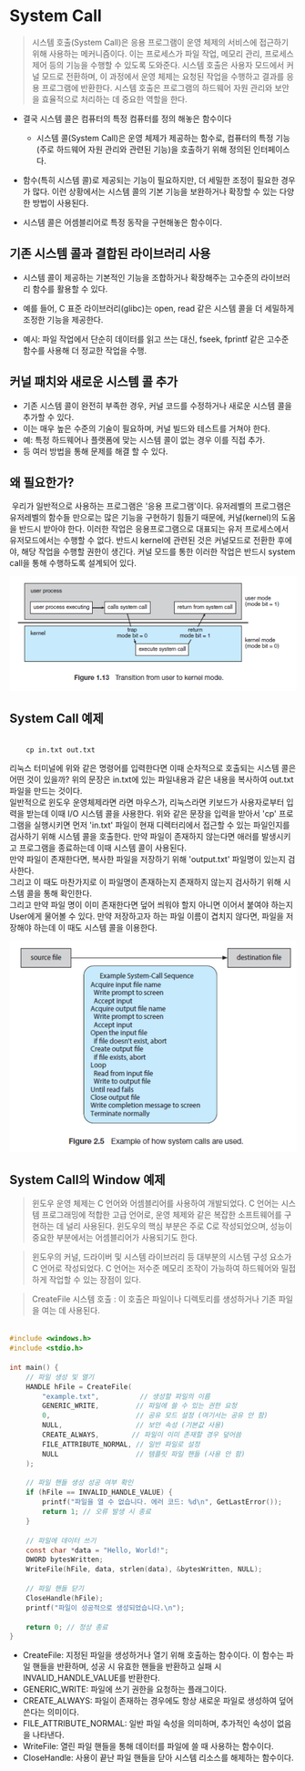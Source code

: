 # System Call

> 시스템 호출(System Call)은 응용 프로그램이 운영 체제의 서비스에 접근하기 위해 사용하는 메커니즘이다. 이는 프로세스가 파일 작업, 메모리 관리, 프로세스 제어 등의 기능을 수행할 수 있도록 도와준다. 시스템 호출은 사용자 모드에서 커널 모드로 전환하며, 이 과정에서 운영 체제는 요청된 작업을 수행하고 결과를 응용 프로그램에 반환한다. 시스템 호출은 프로그램의 하드웨어 자원 관리와 보안을 효율적으로 처리하는 데 중요한 역할을 한다.

- 결국 시스템 콜은 컴퓨터의 특정 컴퓨터를 정의 해놓은 함수이다
    - 시스템 콜(System Call)은 운영 체제가 제공하는 함수로, 컴퓨터의 특정 기능(주로 하드웨어 자원 관리와 관련된 기능)을 호출하기 위해 정의된 인터페이스다.

- 함수(특히 시스템 콜)로 제공되는 기능이 필요하지만, 더 세밀한 조정이 필요한 경우가 많다. 이런 상황에서는 시스템 콜의 기본 기능을 보완하거나 확장할 수 있는 다양한 방법이 사용된다.

- 시스템 콜은 어셈블리어로 특정 동작을 구현해놓은 함수이다.

## 기존 시스템 콜과 결합된 라이브러리 사용
- 시스템 콜이 제공하는 기본적인 기능을 조합하거나 확장해주는 고수준의 라이브러리 함수를 활용할 수 있다.

- 예를 들어, C 표준 라이브러리(glibc)는 open, read 같은 시스템 콜을 더 세밀하게 조정한 기능을 제공한다.
- 예시: 파일 작업에서 단순히 데이터를 읽고 쓰는 대신, fseek, fprintf 같은 고수준 함수를 사용해 더 정교한 작업을 수행.
## 커널 패치와 새로운 시스템 콜 추가
- 기존 시스템 콜이 완전히 부족한 경우, 커널 코드를 수정하거나 새로운 시스템 콜을 추가할 수 있다.
- 이는 매우 높은 수준의 기술이 필요하며, 커널 빌드와 테스트를 거쳐야 한다.
- 예: 특정 하드웨어나 플랫폼에 맞는 시스템 콜이 없는 경우 이를 직접 추가.
- 등 여러 방법을 통해 문제를 해결 할 수 있다.


## 왜 필요한가?

 우리가 일반적으로 사용하는 프로그램은 '응용 프로그램'이다. 유저레벨의 프로그램은 유저레벨의 함수들 만으로는 많은 기능을 구현하기 힘들기 때문에, 커널(kernel)의 도움을 반드시 받아야 한다. 이러한 작업은 응용프로그램으로 대표되는 유저 프로세스에서 유저모드에서는 수행할 수 없다. 반드시 kernel에 관련된 것은 커널모드로 전환한 후에야, 해당 작업을 수행할 권한이 생긴다. 커널 모드를 통한 이러한 작업은 반드시 system call을 통해 수행하도록 설계되어 있다.

![SystemCall1](images/SystemCall1.png)

## System Call 예제

```linux

    cp in.txt out.txt

```

리눅스 터미널에 위와 같은 명령어를 입력한다면 이때 순차적으로 호출되는 시스템 콜은 어떤 것이 있을까? 위의 문장은 in.txt에 있는 파일내용과 같은 내용을 복사하여 out.txt 파일을 만드는 것이다.<br>
일반적으로 윈도우 운영체제라면 라면 마우스가, 리눅스라면 키보드가 사용자로부터 입력을 받는데 이때 I/O 시스템 콜을 사용한다. 위와 같은 문장을 입력을 받아서 'cp' 프로그램을 실행시키면 먼저 'in.txt' 파일이 현재 디렉터리에서 접근할 수 있는 파일인지를 검사하기 위해 시스템 콜을 호출한다. 만약 파일이 존재하지 않는다면 애러를 발생시키고 프로그램을 종료하는데 이때 시스템 콜이 사용된다. <br>만약 파일이 존재한다면, 복사한 파일을 저장하기 위해 'output.txt' 파일명이 있는지 검사한다. <br>그리고 이 때도 마찬가지로 이 파일명이 존재하는지 존재하지 않는지 검사하기 위해 시스템 콜을 통해 확인한다.<br> 그리고 만약 파일 명이 이미 존재한다면 덮어 씌워야 할지 아니면 이어서 붙여야 하는지 User에게 물어볼 수 있다. 만약 저장하고자 하는 파일 이름이 겹치지 않다면, 파일을 저장해야 하는데 이 때도 시스템 콜을 이용한다.

![SystemCall2](images/SystemCall2.png)

## System Call의 Window 예제

> 윈도우 운영 체제는 C 언어와 어셈블리어를 사용하여 개발되었다. C 언어는 시스템 프로그래밍에 적합한 고급 언어로, 운영 체제와 같은 복잡한 소프트웨어를 구현하는 데 널리 사용된다. 윈도우의 핵심 부분은 주로 C로 작성되었으며, 성능이 중요한 부분에서는 어셈블리어가 사용되기도 한다.

> 윈도우의 커널, 드라이버 및 시스템 라이브러리 등 대부분의 시스템 구성 요소가 C 언어로 작성되었다. C 언어는 저수준 메모리 조작이 가능하여 하드웨어와 밀접하게 작업할 수 있는 장점이 있다.

> CreateFile 시스템 호출 : 이 호출은 파일이나 디렉토리를 생성하거나 기존 파일을 여는 데 사용된다.


``` C

#include <windows.h>
#include <stdio.h>

int main() {
    // 파일 생성 및 열기
    HANDLE hFile = CreateFile(
        "example.txt",          // 생성할 파일의 이름
        GENERIC_WRITE,         // 파일에 쓸 수 있는 권한 요청
        0,                     // 공유 모드 설정 (여기서는 공유 안 함)
        NULL,                  // 보안 속성 (기본값 사용)
        CREATE_ALWAYS,        // 파일이 이미 존재할 경우 덮어씀
        FILE_ATTRIBUTE_NORMAL, // 일반 파일로 설정
        NULL                   // 템플릿 파일 핸들 (사용 안 함)
    );

    // 파일 핸들 생성 성공 여부 확인
    if (hFile == INVALID_HANDLE_VALUE) {
        printf("파일을 열 수 없습니다. 에러 코드: %d\n", GetLastError());
        return 1; // 오류 발생 시 종료
    }

    // 파일에 데이터 쓰기
    const char *data = "Hello, World!";
    DWORD bytesWritten;
    WriteFile(hFile, data, strlen(data), &bytesWritten, NULL);

    // 파일 핸들 닫기
    CloseHandle(hFile);
    printf("파일이 성공적으로 생성되었습니다.\n");

    return 0; // 정상 종료
}

```


- CreateFile: 지정된 파일을 생성하거나 열기 위해 호출하는 함수이다. 이 함수는 파일 핸들을 반환하며, 성공 시 유효한 핸들을 반환하고 실패 시 INVALID_HANDLE_VALUE를 반환한다.
- GENERIC_WRITE: 파일에 쓰기 권한을 요청하는 플래그이다.
- CREATE_ALWAYS: 파일이 존재하는 경우에도 항상 새로운 파일로 생성하여 덮어쓴다는 의미이다.
- FILE_ATTRIBUTE_NORMAL: 일반 파일 속성을 의미하며, 추가적인 속성이 없음을 나타낸다.
- WriteFile: 열린 파일 핸들을 통해 데이터를 파일에 쓸 때 사용하는 함수이다.
- CloseHandle: 사용이 끝난 파일 핸들을 닫아 시스템 리소스를 해제하는 함수이다.

